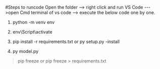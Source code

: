 #Steps to runcode
Open the folder --> right click and run VS Code --->open Cmd terminal of vs code --> execute the below code one by one.

1. python -m venv env

2. env\Script\activate

3. pip install -r requirements.txt or py setup.py -install

4. py model.py




>pip freeze or pip freeze > requirements.txt

